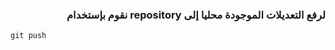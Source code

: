 
<div dir=rtl>

### لرفع التعديلات الموجودة محليا إلى  repository نقوم بإستخدام 

 <div dir=ltr>

``` 
git push 
```
</div>